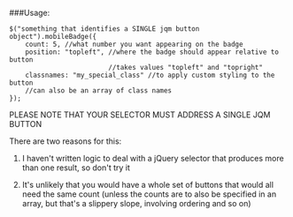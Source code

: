 ###Usage:

    $("something that identifies a SINGLE jqm button object").mobileBadge({
        count: 5, //what number you want appearing on the badge
        position: "topleft", //where the badge should appear relative to button
                             //takes values "topleft" and "topright"
        classnames: "my_special_class" //to apply custom styling to the button
        //can also be an array of class names
    });


PLEASE NOTE THAT YOUR SELECTOR MUST ADDRESS A SINGLE JQM BUTTON

There are two reasons for this:

1. I haven't written logic to deal with a jQuery selector that produces more than one result, so don't try it

2. It's unlikely that you would have a whole set of buttons that would all need the same count (unless the counts are to also be specified in an array, but that's a slippery slope, involving ordering and so on)
